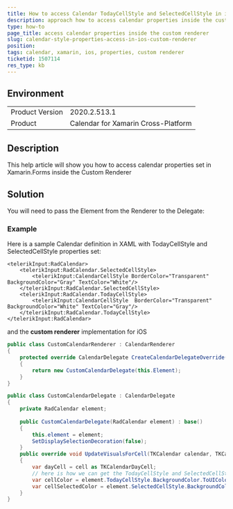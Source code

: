 ```yaml
---
title: How to access Calendar TodayCellStyle and SelectedCellStyle in iOS custom renderer
description: approach how to access calendar properties inside the custom renderer
type: how-to
page_title: access calendar properties inside the custom renderer
slug: calendar-style-properties-access-in-ios-custom-renderer
position: 
tags: calendar, xamarin, ios, properties, custom renderer
ticketid: 1507114
res_type: kb
---
```


## Environment
<table>
	<tbody>
		<tr>
			<td>Product Version</td>
			<td>2020.2.513.1</td>
		</tr>
		<tr>
			<td>Product</td>
			<td>Calendar for Xamarin Cross-Platform</td>
		</tr>
	</tbody>
</table>


## Description

This help article will show you how to access calendar properties set in Xamarin.Forms inside the Custom Renderer

## Solution

You will need to pass the Element from the Renderer to the Delegate:

### Example

Here is a sample Calendar definition in XAML with TodayCellStyle and SelectedCellStyle properties set:

```XAML
<telerikInput:RadCalendar>
    <telerikInput:RadCalendar.SelectedCellStyle>
        <telerikInput:CalendarCellStyle BorderColor="Transparent" BackgroundColor="Gray" TextColor="White"/>
    </telerikInput:RadCalendar.SelectedCellStyle>
    <telerikInput:RadCalendar.TodayCellStyle>
        <telerikInput:CalendarCellStyle  BorderColor="Transparent" BackgroundColor="White" TextColor="Gray"/>
    </telerikInput:RadCalendar.TodayCellStyle>
</telerikInput:RadCalendar>
```

and the **custom renderer** implementation for iOS

```C#
public class CustomCalendarRenderer : CalendarRenderer
{
    protected override CalendarDelegate CreateCalendarDelegateOverride()
    {
        return new CustomCalendarDelegate(this.Element);
    }
}

public class CustomCalendarDelegate : CalendarDelegate
{
    private RadCalendar element;
	
    public CustomCalendarDelegate(RadCalendar element) : base()
    {
        this.element = element;
        SetDisplaySelectionDecoration(false);
    }
	public override void UpdateVisualsForCell(TKCalendar calendar, TKCalendarCell cell)
    {
        var dayCell = cell as TKCalendarDayCell;
		// here is how we can get the TodayCellStyle and SelectedCellStyle
        var cellColor = element.TodayCellStyle.BackgroundColor.ToUIColor();
        var cellSelectedColor = element.SelectedCellStyle.BackgroundColor.ToUIColor();
    }
}
```

